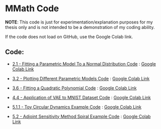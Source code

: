 # MMath Code

**NOTE**: This code is just for experimentation/explanation purposes for my thesis only and is not intended to be a demonstration of my coding ability.

If the code does not load on GitHub, use the Google Colab link.

## Code:

 - [2.1 - Fitting a Parametric Model To a Normal Distribution Code](https://github.com/DarrahK/MMath-Code/blob/main/Gaus_Example.ipynb)
 : [Google Colab Link](https://colab.research.google.com/github/DarrahK/MMath-Code/blob/main/Gaus_Example.ipynb)
 
 - [3.2 - Plotting Different Parametric Models Code](https://github.com/DarrahK/MMath-Code/blob/main/Plot_Parametric_Models.ipynb)
: [Google Colab Link](https://colab.research.google.com/github/DarrahK/MMath-Code/blob/main/Plot_Parametric_Models.ipynb)

 - [3.6 - Fitting a Quadratic Polynomial Code](https://github.com/DarrahK/MMath-Code/blob/main/Quad_Poly_Example.ipynb)
: [Google Colab Link](https://colab.research.google.com/github/DarrahK/MMath-Code/blob/main/Quad_Poly_Example.ipynb)

- [4.4 - Application of VAE to MNIST Dataset Code](https://github.com/DarrahK/MMath-Code/blob/main/VAE_Applied_To_MNIST_Example.ipynb)
: [Google Colab Link](https://colab.research.google.com/github/DarrahK/MMath-Code/blob/main/VAE_Applied_To_MNIST_Example.ipynb)

 - [5.1.1 - Toy Circular Dynamics Example Code](https://github.com/DarrahK/MMath-Code/blob/main/ODE_Toy_Example.ipynb)
: [Google Colab Link](https://colab.research.google.com/github/DarrahK/MMath-Code/blob/main/ODE_Toy_Example.ipynb)

- [5.2 - Adjoint Sensitivity Method Spiral Example Code](https://github.com/DarrahK/MMath-Code/blob/main/Adjoint_Method_Example.ipynb)
: [Google Colab Link](https://colab.research.google.com/github/DarrahK/MMath-Code/blob/main/Adjoint_Method_Example.ipynb)
